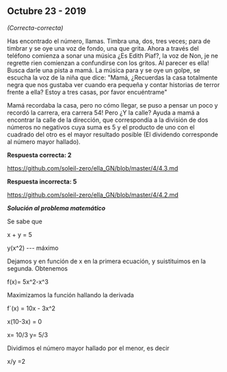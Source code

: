 ## Octubre 23 - 2019

_(Correcta-correcta)_

Has encontrado el número, llamas. Timbra una, dos, tres veces; para de timbrar y se oye una voz de fondo, una que grita. Ahora a través del teléfono comienza a sonar una música ¿Es Edith Piaf?, la voz de Non, je ne regrette rien comienzan a confundirse con los gritos. Al parecer es ella! Busca darle una pista a mamá. La música para y se oye un golpe, se escucha la voz de la niña que dice: "Mamá, ¿Recuerdas la casa totalmente negra que nos gustaba ver cuando era pequeña y contar historias de terror frente a ella? Estoy a tres casas, por favor encuéntrame"

Mamá recordaba la casa, pero no cómo llegar, se puso a pensar un poco y recordó la carrera, era carrera 54! Pero ¿Y la calle? Ayuda a mamá a encontrar la calle de la dirección, que correspondía a la división de dos números no negativos cuya suma es 5 y el producto de uno con el cuadrado del otro es el mayor resultado posible (El dividendo corresponde al número mayor hallado).

**Respuesta correcta: 2**

https://github.com/soleil-zero/ella_GN/blob/master/4/4.3.md

**Respuesta incorrecta: 5**

https://github.com/soleil-zero/ella_GN/blob/master/4/4.2.md

_**Solución al problema matemático**_

Se sabe que

x + y = 5

y(x^2) --- máximo

Dejamos y en función de x en la primera ecuación, y suistituimos en la segunda. Obtenemos

f(x)= 5x^2-x^3

Maximizamos la función hallando la derivada

f´(x) = 10x - 3x^2

x(10-3x) = 0

x= 10/3 y= 5/3

Dividimos el número mayor hallado por el menor, es decir

x/y =2
